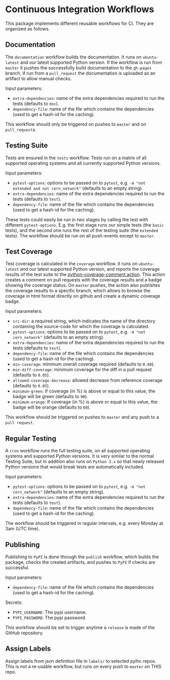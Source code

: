 # Continuous Integration Workflows

This package implements different reusable workflows for CI.
They are organized as follows.

## Documentation

The `documentation` workflow builds the documentation.
It runs on `ubuntu-latest` and our latest supported Python version.
If the workflow is run from `master` it pushes the successfully build documentation to the `gh-pages` branch, if run from a `pull_request` the documentation is uploaded as an artifact to allow manual checks.

Input parameters:

- `extra-dependencies`: name of the extra dependencies required to run the tests (defaults to `doc`).
- `dependency-file`: name of the file which contains the dependencies (used to get a hash-id for the caching).

This workflow should only be triggered on pushes to `master` and on `pull_request`s.

## Testing Suite

Tests are ensured in the `tests` workflow.
Tests run on a matrix of all supported operating systems and all currently supported Python versions.

Input parameters:

- `pytest-options`: options to be passed on to `pytest`, e.g. `-m "not extended and not cern_network"` (defaults to an empty string).
- `extra-dependencies`: name of the extra dependencies required to run the tests (defaults to `test`).
- `dependency-file`: name of the file which contains the dependencies (used to get a hash-id for the caching).

These tests could easily be run in two stages by calling the test with different `pytest-options`.
E.g. the first stage runs our simple tests (the `basic` tests), and the second one runs the rest of the testing suite (the `extended` tests).
The workflow should be run on all push-events except to `master`.

## Test Coverage

Test coverage is calculated in the `coverage` workflow.
It runs on `ubuntu-latest` and our latest supported Python version, and reports the coverage results of the test suite to
the [python-coverage-comment action](https://github.com/marketplace/actions/python-coverage-comment).
This action creates a comment on pull requests with the coverage results and a badge showing the coverage status.
On `master` pushes, the action also publishes the coverage results to a specific branch,
which allows to browse the coverage in html format directly on github and create a dynamic coverage badge.

Input parameters:

- `src-dir`: a required string, which indicates the name of the directory containing the source-code for which the coverage is calculated.
- `pytest-options`: options to be passed on to `pytest`, e.g. `-m "not cern_network"` (defaults to an empty string).
- `extra-dependencies`: name of the extra dependencies required to run the tests (defaults to `test`).
- `dependency-file`: name of the file which contains the dependencies (used to get a hash-id for the caching).
- `min-coverage`: minimum overall coverage required (defaults to `0.60`).
- `min-diff-coverage`: minimum coverage for the diff in a pull request (defaults to `0.05`).
- `allowed-coverage-decrease`: allowed decrease from reference coverage (defaults to `0.05`).
- `minimum-green`: If coverage (in %) is above or equal to this value, the badge will be green (defaults to `90`).
- `minimum-orange`: If coverage (in %) is above or equal to this value, the badge will be orange (defaults to `60`).

This workflow should be triggered on pushes to `master` and any push to a `pull request`.

## Regular Testing

A `cron` workflow runs the full testing suite, on all supported operating systems and supported Python versions.
It is very similar to the normal Testing Suite, but in addition also runs on `Python 3.x` so that newly released Python versions that would break tests are automatically included.

Input parameters:

- `pytest-options`: options to be passed on to `pytest`, e.g. `-m "not cern_network"` (defaults to an empty string).
- `extra-dependencies`: name of the extra dependencies required to run the tests (defaults to `test`).
- `dependency-file`: name of the file which contains the dependencies (used to get a hash-id for the caching).

The workflow should be triggered in regular intervals, e.g. every Monday at 3am (UTC time).

## Publishing

Publishing to `PyPI` is done through the `publish` workflow, which builds the package, checks the created artifacts, and pushes to `PyPI` if checks are successful.

Input parameters:

- `dependency-file`: name of the file which contains the dependencies (used to get a hash-id for the caching).

Secrets:

- `PYPI_USERNAME`: The pypi username.
- `PYPI_PASSWORD`: The pypi password.

This workflow should be set to trigger anytime a `release` is made of the GitHub repository.

## Assign Labels

Assign labels from json definition file in `labels/` to selected pylhc repos.
This is not a re-usable workflow, but runs on every push to `master` on THIS repo.
